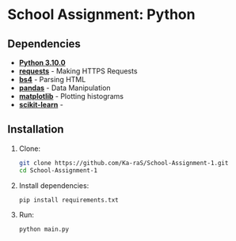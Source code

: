 # School Assignment: Python

## Dependencies
- [**Python 3.10.0**](https://www.python.org/downloads/release/python-3100/)
- [**requests**](https://pypi.org/project/requests/) - Making HTTPS Requests
- [**bs4**](https://pypi.org/project/bs4/) - Parsing HTML
- [**pandas**](https://pypi.org/project/pandas/) - Data Manipulation
- [**matplotlib**](https://pypi.org/project/matplotlib/) - Plotting histograms
- [**scikit-learn**](https://pypi.org/project/scikit-learn/) - 

## Installation

1. Clone:
    ```bash
    git clone https://github.com/Ka-raS/School-Assignment-1.git
    cd School-Assignment-1
    ```

2. Install dependencies:
    ```bash
    pip install requirements.txt
    ```

3. Run:
    ```bash
    python main.py
    ```
